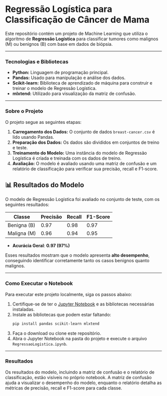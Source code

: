# Regressão Logística para Classificação de Câncer de Mama

Este repositório contém um projeto de Machine Learning que utiliza o algoritmo de **Regressão Logística** para classificar tumores como malignos (M) ou benignos (B) com base em dados de biópsia.

---

### **Tecnologias e Bibliotecas**

* **Python:** Linguagem de programação principal.
* **Pandas:** Usado para manipulação e análise dos dados.
* **Scikit-learn:** Biblioteca de aprendizado de máquina para construir e treinar o modelo de Regressão Logística.
* **mlxtend:** Utilizado para visualização da matriz de confusão.

---

### **Sobre o Projeto**

O projeto segue as seguintes etapas:

1.  **Carregamento dos Dados:** O conjunto de dados `breast-cancer.csv` é lido usando Pandas.
2.  **Preparação dos Dados:** Os dados são divididos em conjuntos de treino e teste.
3.  **Treinamento do Modelo:** Uma instância do modelo de Regressão Logística é criada e treinada com os dados de treino.
4.  **Avaliação:** O modelo é avaliado usando uma matriz de confusão e um relatório de classificação para verificar sua precisão, recall e F1-score.

## 📊 Resultados do Modelo

O modelo de Regressão Logística foi avaliado no conjunto de teste, com os seguintes resultados:

| Classe   | Precisão | Recall | F1-Score |
|----------|----------|--------|----------|
| Benigna (B) | 0.97     | 0.98   | 0.97     |
| Maligna (M) | 0.96     | 0.94   | 0.95     |

- **Acurácia Geral**: **0.97 (97%)**  

Esses resultados mostram que o modelo apresenta **alto desempenho**, conseguindo identificar corretamente tanto os casos benignos quanto malignos.


---

### **Como Executar o Notebook**

Para executar este projeto localmente, siga os passos abaixo:

1.  Certifique-se de ter o [Jupyter Notebook](https://jupyter.org/) e as bibliotecas necessárias instaladas.
2.  Instale as bibliotecas que podem estar faltando:
    ```bash
    pip install pandas scikit-learn mlxtend
    ```
3.  Faça o download ou clone este repositório.
4.  Abra o Jupyter Notebook na pasta do projeto e execute o arquivo `RegressaoLogistica.ipynb`.

---

### **Resultados**

Os resultados do modelo, incluindo a matriz de confusão e o relatório de classificação, estão visíveis no próprio notebook. A matriz de confusão ajuda a visualizar o desempenho do modelo, enquanto o relatório detalha as métricas de precisão, recall e F1-score para cada classe.
